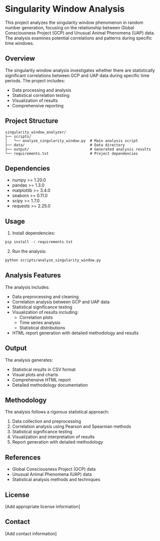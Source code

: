 # Singularity Window Analysis

This project analyzes the singularity window phenomenon in random number generation, focusing on the relationship between Global Consciousness Project (GCP) and Unusual Animal Phenomena (UAP) data. The analysis examines potential correlations and patterns during specific time windows.

## Overview

The singularity window analysis investigates whether there are statistically significant correlations between GCP and UAP data during specific time periods. The project includes:

- Data processing and analysis
- Statistical correlation testing
- Visualization of results
- Comprehensive reporting

## Project Structure

```
singularity_window_analyzer/
├── scripts/
│   └── analyze_singularity_window.py  # Main analysis script
├── data/                              # Data directory
├── output/                            # Generated analysis results
└── requirements.txt                   # Project dependencies
```

## Dependencies

- numpy >= 1.20.0
- pandas >= 1.3.0
- matplotlib >= 3.4.0
- seaborn >= 0.11.0
- scipy >= 1.7.0
- requests >= 2.25.0

## Usage

1. Install dependencies:
```bash
pip install -r requirements.txt
```

2. Run the analysis:
```bash
python scripts/analyze_singularity_window.py
```

## Analysis Features

The analysis includes:

- Data preprocessing and cleaning
- Correlation analysis between GCP and UAP data
- Statistical significance testing
- Visualization of results including:
  - Correlation plots
  - Time series analysis
  - Statistical distributions
- HTML report generation with detailed methodology and results

## Output

The analysis generates:

- Statistical results in CSV format
- Visual plots and charts
- Comprehensive HTML report
- Detailed methodology documentation

## Methodology

The analysis follows a rigorous statistical approach:

1. Data collection and preprocessing
2. Correlation analysis using Pearson and Spearman methods
3. Statistical significance testing
4. Visualization and interpretation of results
5. Report generation with detailed methodology

## References

- Global Consciousness Project (GCP) data
- Unusual Animal Phenomena (UAP) data
- Statistical analysis methods and techniques

## License

[Add appropriate license information]

## Contact

[Add contact information]
